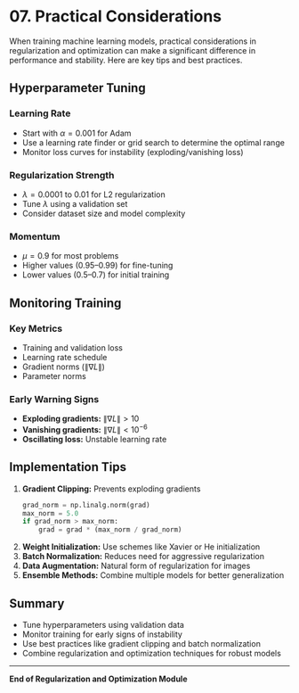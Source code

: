 # 07. Practical Considerations

When training machine learning models, practical considerations in regularization and optimization can make a significant difference in performance and stability. Here are key tips and best practices.

## Hyperparameter Tuning

### Learning Rate
- Start with $`\alpha = 0.001`$ for Adam
- Use a learning rate finder or grid search to determine the optimal range
- Monitor loss curves for instability (exploding/vanishing loss)

### Regularization Strength
- $`\lambda = 0.0001`$ to $`0.01`$ for L2 regularization
- Tune $`\lambda`$ using a validation set
- Consider dataset size and model complexity

### Momentum
- $`\mu = 0.9`$ for most problems
- Higher values (0.95–0.99) for fine-tuning
- Lower values (0.5–0.7) for initial training

## Monitoring Training

### Key Metrics
- Training and validation loss
- Learning rate schedule
- Gradient norms ($`\|\nabla L\|`$)
- Parameter norms

### Early Warning Signs
- **Exploding gradients:** $`\|\nabla L\| > 10`$
- **Vanishing gradients:** $`\|\nabla L\| < 10^{-6}`$
- **Oscillating loss:** Unstable learning rate

## Implementation Tips

1. **Gradient Clipping:** Prevents exploding gradients
   ```python
   grad_norm = np.linalg.norm(grad)
   max_norm = 5.0
   if grad_norm > max_norm:
       grad = grad * (max_norm / grad_norm)
   ```
2. **Weight Initialization:** Use schemes like Xavier or He initialization
3. **Batch Normalization:** Reduces need for aggressive regularization
4. **Data Augmentation:** Natural form of regularization for images
5. **Ensemble Methods:** Combine multiple models for better generalization

## Summary
- Tune hyperparameters using validation data
- Monitor training for early signs of instability
- Use best practices like gradient clipping and batch normalization
- Combine regularization and optimization techniques for robust models

---

**End of Regularization and Optimization Module** 